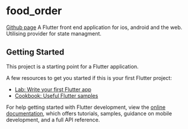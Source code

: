 # food_order

[Github page](https://github.com/jackdunne2345/Flutter-Food-Ordering-IOS-ANDROID-WEB)
A Flutter front end application for ios, android and the web. Utilising provider for state managment.

## Getting Started

This project is a starting point for a Flutter application.

A few resources to get you started if this is your first Flutter project:

- [Lab: Write your first Flutter app](https://docs.flutter.dev/get-started/codelab)
- [Cookbook: Useful Flutter samples](https://docs.flutter.dev/cookbook)

For help getting started with Flutter development, view the
[online documentation](https://docs.flutter.dev/), which offers tutorials,
samples, guidance on mobile development, and a full API reference.
